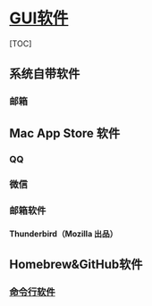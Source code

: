 # [GUI软件](https://github.com/suliveevil/ultimate-macOS/tree/master/Software%26Setting/GUI)

[TOC]

## 系统自带软件

### 邮箱

## Mac App Store 软件

### QQ

### 微信

### 邮箱软件

#### Thunderbird（Mozilla 出品）

## Homebrew&GitHub软件

### [命令行软件](https://github.com/suliveevil/ultimate-macOS/tree/master/Software%26Setting/CLI)





